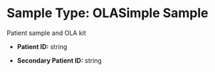 # Sample Type: OLASimple Sample

Patient sample and OLA kit
  
    
- **Patient ID:** string
    
  
    
- **Secondary Patient ID:** string
    
  
